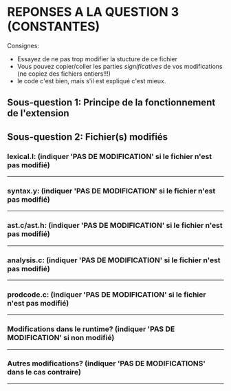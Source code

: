 REPONSES A LA QUESTION 3 (CONSTANTES)
==============================================

Consignes: 
  - Essayez de ne pas trop modifier la stucture de ce fichier
  - Vous pouvez copier/coller les parties *significatives* de vos
    modifications (ne copiez des fichiers entiers!!!)
  - le code c'est bien, mais s'il est expliqué c'est mieux. 


Sous-question 1: Principe de la fonctionnement de l'extension
-------------------------------------------------------------









Sous-question 2: Fichier(s) modifiés
------------------------------------



### lexical.l: (indiquer 'PAS DE MODIFICATION' si le fichier n'est pas modifié)
_______________________________________________________________________________







### syntax.y:  (indiquer 'PAS DE MODIFICATION' si le fichier n'est pas modifié)
_______________________________________________________________________________







### ast.c/ast.h:  (indiquer 'PAS DE MODIFICATION' si le fichier n'est pas modifié)
_______________________________________________________________________________







### analysis.c:  (indiquer 'PAS DE MODIFICATION' si le fichier n'est pas modifié)
_______________________________________________________________________________







### prodcode.c:  (indiquer 'PAS DE MODIFICATION' si le fichier n'est pas modifié)
_______________________________________________________________________________







### Modifications dans le runtime? (indiquer 'PAS DE MODIFICATION' si non modifié)
_______________________________________________________________________________








### Autres modifications? (indiquer 'PAS DE MODIFICATIONS' dans le cas contraire)
_______________________________________________________________________________






